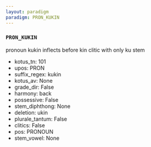 ```yaml
---
layout: paradigm
paradigm: PRON_KUKIN
---
```

### ` PRON_KUKIN `

pronoun kukin inflects before kin clitic with only ku stem
* kotus_tn: 101
* upos: PRON
* suffix_regex: kukin
* kotus_av: None
* grade_dir: False
* harmony: back
* possessive: False
* stem_diphthong: None
* deletion: ukin
* plurale_tantum: False
* clitics: False
* pos: PRONOUN
* stem_vowel: None
